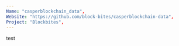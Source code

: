```yaml
---
Name: "casperblockchain_data",
Website: "https://github.com/block-bites/casperblockchain-data",
Project: "Blockbites",
---
```

<!--lang:en--> 
test
<!--lang:es--] 
test
<!--lang:de--] 
test
<!--lang:fr--] 
test
<!--lang:pl--] 
test
<!--lang:uk--] 
test
[!--lang:*-->  
